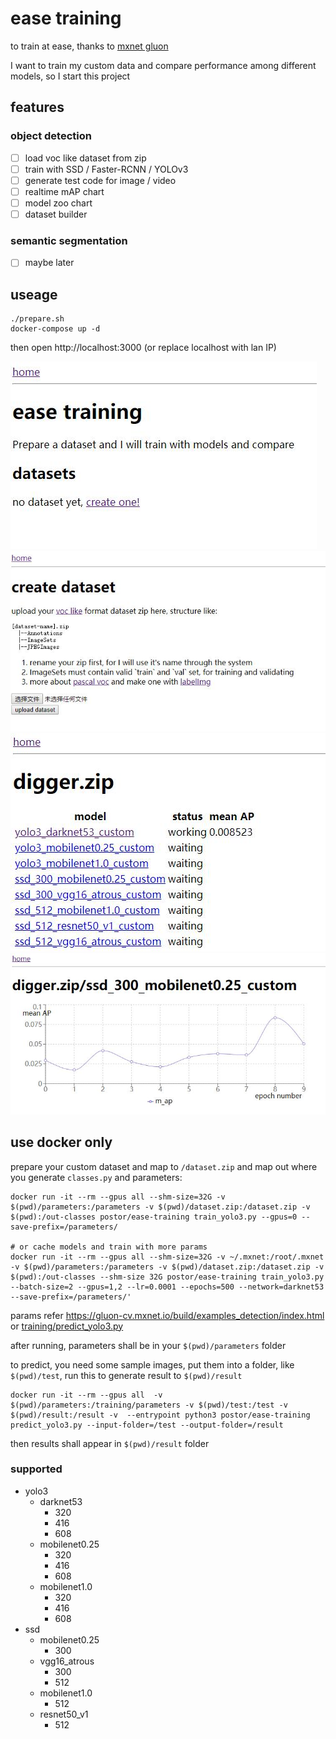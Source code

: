 # ease training

to train at ease, thanks to [mxnet gluon](https://gluon-cv.mxnet.io/index.html)

I want to train my custom data and compare performance among different models, so I start this project

## features

### object detection

- [ ] load voc like dataset from zip
- [ ] train with SSD / Faster-RCNN / YOLOv3
- [ ] generate test code for image / video
- [ ] realtime mAP chart
- [ ] model zoo chart
- [ ] dataset builder

### semantic segmentation

- [ ] maybe later

## useage

```
./prepare.sh
docker-compose up -d
```

then open http://localhost:3000 (or replace localhost with lan IP)

![home](./screenshots/home.jpg)
![create dataset](./screenshots/create-dataset.jpg)
![training](./screenshots/training.jpg)
![epoch chart](./screenshots/epoch-chart.jpg)

## use docker only

prepare your custom dataset and map to `/dataset.zip` and map out where you generate `classes.py` and parameters:

```
docker run -it --rm --gpus all --shm-size=32G -v $(pwd)/parameters:/parameters -v $(pwd)/dataset.zip:/dataset.zip -v $(pwd):/out-classes postor/ease-training train_yolo3.py --gpus=0 --save-prefix=/parameters/

# or cache models and train with more params
docker run -it --rm --gpus all --shm-size=32G -v ~/.mxnet:/root/.mxnet -v $(pwd)/parameters:/parameters -v $(pwd)/dataset.zip:/dataset.zip -v $(pwd):/out-classes --shm-size 32G postor/ease-training train_yolo3.py --batch-size=2 --gpus=1,2 --lr=0.0001 --epochs=500 --network=darknet53 --save-prefix=/parameters/'
```

params refer https://gluon-cv.mxnet.io/build/examples_detection/index.html or [training/predict_yolo3.py](./training/predict.py)

after running, parameters shall be in your `$(pwd)/parameters` folder

to predict, you need some sample images, put them into a folder, like `$(pwd)/test`, run this to generate result to `$(pwd)/result`

```
docker run -it --rm --gpus all  -v $(pwd)/parameters:/training/parameters -v $(pwd)/test:/test -v $(pwd)/result:/result -v  --entrypoint python3 postor/ease-training predict_yolo3.py --input-folder=/test --output-folder=/result
```

then results shall appear in `$(pwd)/result` folder

### supported

* yolo3
    * darknet53
        * 320
        * 416
        * 608
    * mobilenet0.25
        * 320
        * 416
        * 608
    * mobilenet1.0
        * 320
        * 416
        * 608
* ssd
    * mobilenet0.25
        * 300
    * vgg16_atrous
        * 300
        * 512
    * mobilenet1.0
        * 512
    * resnet50_v1
        * 512